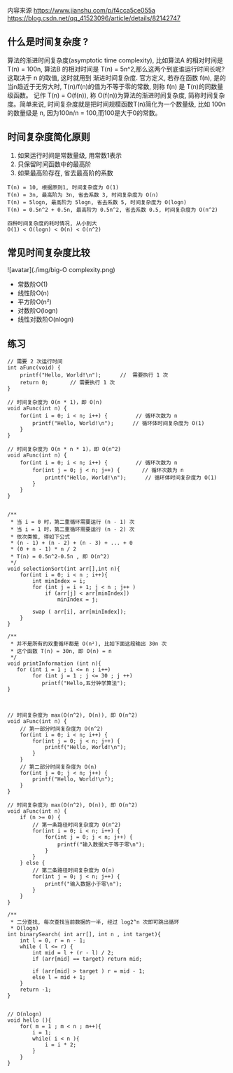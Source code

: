 内容来源
    https://www.jianshu.com/p/f4cca5ce055a
    https://blog.csdn.net/qq_41523096/article/details/82142747

## 什么是时间复杂度 ?
算法的渐进时间复杂度(asymptotic time complexity), 比如算法A 的相对时间是 T(n) = 100n,
算法B 的相对时间是 T(n) = 5n^2,那么这两个到底谁运行时间长呢? 这取决于 n 的取值, 这时就用到
渐进时间复杂度. 官方定义, 若存在函数 f(n), 是的当n趋近于无穷大时, T(n)/f(n)的值为不等于零的常数,
则称 f(n) 是 T(n)的同数量级函数。 记作 T(n) = O(f(n)), 称 O(f(n))为算法的渐进时间复杂度, 简称时间复杂度。简单来说, 时间复杂度就是把时间规模函数T(n)简化为一个数量级, 比如 100n 的数量级是 n, 因为100n/n = 100,而100是大于0的常数。

## 时间复杂度简化原则
1. 如果运行时间是常数量级, 用常数1表示
2. 只保留时间函数中的最高阶
3. 如果最高阶存在, 省去最高阶的系数

```
T(n) = 10, 根据原则1, 时间复杂度为 O(1)
T(n) = 3n, 最高阶为 3n, 省去系数 3, 时间复杂度为 O(n) 
T(n) = 5logn, 最高阶为 5logn, 省去系数 5, 时间复杂度为 O(logn)
T(n) = 0.5n^2 + 0.5n, 最高阶为 0.5n^2, 省去系数 0.5, 时间复杂度为 O(n^2)

四种时间复杂度的耗时情况, 从小到大
O(1) < O(logn) < O(n) < O(n^2)
```

## 常见时间复杂度比较
![avatar](./img/big-O complexity.png)

- 常数阶O(1)
- 线性阶O(n)
- 平方阶O(n²)
- 对数阶O(logn)
- 线性对数阶O(nlogn)
## 


## 练习
```
// 需要 2 次运行时间
int aFunc(void) {
    printf("Hello, World!\n");      //  需要执行 1 次
    return 0;       // 需要执行 1 次
}

// 时间复杂度为 O(n * 1)，即 O(n)
void aFunc(int n) {
    for(int i = 0; i < n; i++) {         // 循环次数为 n
        printf("Hello, World!\n");      // 循环体时间复杂度为 O(1)
    }
}

// 时间复杂度为 O(n * n * 1)，即 O(n^2)
void aFunc(int n) {
    for(int i = 0; i < n; i++) {         // 循环次数为 n
        for(int j = 0; j < n; j++) {       // 循环次数为 n
            printf("Hello, World!\n");      // 循环体时间复杂度为 O(1)
        }
    }
}


/**
 * 当 i = 0 时，第二重循环需要运行 (n - 1) 次
 * 当 i = 1 时，第二重循环需要运行 (n - 2) 次
 * 依次类推, 得如下公式
 * (n - 1) + (n - 2) + (n - 3) + ... + 0
 * (0 + n - 1) * n / 2
 * T(n) = 0.5n^2-0.5n , 即 O(n^2)
 */
void selectionSort(int arr[],int n){
    for(int i = 0; i < n ; i++){
        int minIndex = i;
        for (int j = i + 1; j < n ; j++ )
            if (arr[j] < arr[minIndex])
                minIndex = j;

        swap ( arr[i], arr[minIndex]);
    }
}

/**
 * 并不是所有的双重循环都是 O(n²), 比如下面这段输出 30n 次
 * 这个函数 T(n) = 30n, 即 O(n) = n
 */
void printInformation (int n){
   for (int i = 1 ; i <= n ; i++)
        for (int j = 1 ; j <= 30 ; j ++)
           printf("Hello,五分钟学算法");
}



// 时间复杂度为 max(O(n^2), O(n)), 即 O(n^2)
void aFunc(int n) {
    // 第一部分时间复杂度为 O(n^2)
    for(int i = 0; i < n; i++) {
        for(int j = 0; j < n; j++) {
            printf("Hello, World!\n");
        }
    }
    // 第二部分时间复杂度为 O(n)
    for(int j = 0; j < n; j++) {
        printf("Hello, World!\n");
    }
}

// 时间复杂度为 max(O(n^2), O(n)), 即 O(n^2)
void aFunc(int n) {
    if (n >= 0) {
        // 第一条路径时间复杂度为 O(n^2)
        for(int i = 0; i < n; i++) {
            for(int j = 0; j < n; j++) {
                printf("输入数据大于等于零\n");
            }
        }
    } else {
        // 第二条路径时间复杂度为 O(n)
        for(int j = 0; j < n; j++) {
            printf("输入数据小于零\n");
        }
    }
}

/**
 * 二分查找, 每次查找当前数据的一半, 经过 log2^n 次即可跳出循环
 * O(logn)
int binarySearch( int arr[], int n , int target){
    int l = 0, r = n - 1;
    while ( l <= r) {
        int mid = l + (r - l) / 2;
        if (arr[mid] == target) return mid;
        
        if (arr[mid] > target ) r = mid - 1;
        else l = mid + 1;
    }
    return -1;
}


// O(nlogn)
void hello (){
    for( m = 1 ; m < n ; m++){
        i = 1;
        while( i < n ){
            i = i * 2;
        }
    }
}

```